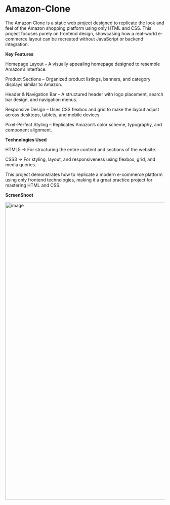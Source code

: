 # Amazon-Clone
The Amazon Clone is a static web project designed to replicate the look and feel of the Amazon shopping platform using only HTML and CSS. This project focuses purely on frontend design, showcasing how a real-world e-commerce layout can be recreated without JavaScript or backend integration.

**Key Features**

Homepage Layout – A visually appealing homepage designed to resemble Amazon’s interface.

Product Sections – Organized product listings, banners, and category displays similar to Amazon.

Header & Navigation Bar – A structured header with logo placement, search bar design, and navigation menus.

Responsive Design – Uses CSS flexbox and grid to make the layout adjust across desktops, tablets, and mobile devices.

Pixel-Perfect Styling – Replicates Amazon’s color scheme, typography, and component alignment.

**Technologies Used**

HTML5 → For structuring the entire content and sections of the website.

CSS3 → For styling, layout, and responsiveness using flexbox, grid, and media queries.

This project demonstrates how to replicate a modern e-commerce platform using only frontend technologies, making it a great practice project for mastering HTML and CSS.

**ScreenShoot**

<img width="1904" height="942" alt="image" src="https://github.com/user-attachments/assets/d0cc290e-afdf-4b31-be42-2c85e60c3da3" />
